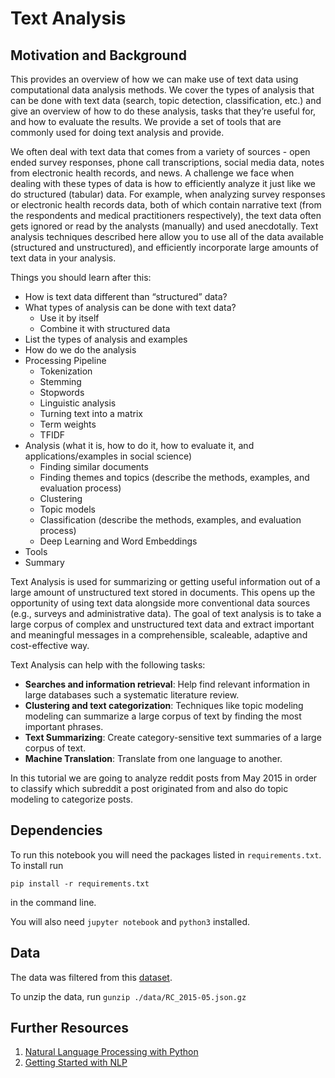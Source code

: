 # Text Analysis 

## Motivation and Background

This provides an overview of how we can make use
of text data using computational data analysis methods. We cover the types of analysis that can be done with text data (search, topic detection, classification, etc.) and give an overview of how to do these analysis, tasks that they’re useful for, and how to evaluate the results. We provide a set of tools that are commonly used for doing text analysis and provide.

We often deal with text data that comes from a variety of sources - open ended survey responses, phone call transcriptions, social media data, notes from electronic health records, and news. A challenge we face when dealing with these types of data is how to efficiently analyze it just like we do structured (tabular) data. For example, when analyzing survey responses or electronic health records data, both of which contain narrative text (from the respondents and medical practitioners respectively), the text data often gets ignored or read by the analysts (manually) and used anecdotally. Text analysis techniques described here allow you to use all of the data available (structured and unstructured), and efficiently incorporate large amounts of text data in your analysis. 

Things you should learn after this:
- How is text data different than “structured” data?
- What types of analysis can be done with text data?
    - Use it by itself
    - Combine it with structured data
- List the types of analysis and examples
- How do we do the analysis
 - Processing Pipeline
    - Tokenization
    - Stemming
    - Stopwords
    - Linguistic analysis
    - Turning text into a matrix
    - Term weights
    - TFIDF
- Analysis (what it is, how to do it, how to evaluate it, and applications/examples in social science)
    - Finding similar documents
    - Finding themes and topics (describe the methods, examples, and evaluation process)
    - Clustering
    - Topic models
    - Classification  (describe the methods, examples, and evaluation process)
    - Deep Learning and Word Embeddings
- Tools
- Summary


Text Analysis is used for summarizing or getting useful information out of a large amount of unstructured text stored in documents. 
This opens up the opportunity of using text data alongside more conventional data sources (e.g., surveys and administrative data). The
goal of text analysis is to take a large corpus of complex and unstructured text data and extract important and meaningful messages
in a comprehensible, scaleable, adaptive and cost-effective way. 

Text Analysis can help with the following tasks:

* **Searches and information retrieval**: Help find relevant information in large databases such a systematic literature review. 
* **Clustering and text categorization**: Techniques like topic modeling modeling can summarize a large corpus of text by finding the most important phrases.
* **Text Summarizing**: Create category-sensitive text summaries of a large corpus of text.
* **Machine Translation**: Translate from one language to another.

In this tutorial we are going to analyze reddit posts from May 2015 in order to classify which subreddit a post originated 
from and also do topic modeling to categorize posts.

## Dependencies 
To run this notebook you will need the packages listed in `requirements.txt`. To install run 

```pip install -r requirements.txt``` 

in the command line. 

You will also need `jupyter notebook` and `python3` installed. 

## Data
The data was filtered from this [dataset](https://www.reddit.com/r/datasets/comments/3bxlg7/i_have_every_publicly_available_reddit_comment/). 

To unzip the data, run ```gunzip ./data/RC_2015-05.json.gz```

## Further Resources

1. [Natural Language Processing with Python](http://victoria.lviv.ua/html/fl5/NaturalLanguageProcessingWithPython.pdf)
2. [Getting Started with NLP](http://desilinguist.org/pdf/crossroads.pdf)


